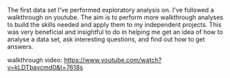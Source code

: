 The first data set I've performed exploratory analysis on. I've followed a walkthrough on youtube. The aim is to perform more walkthrough analyses to build the skills needed and apply them to my independent projects.
This was very beneficial and insightful to do in helping me get an idea of how to analyse a data set, ask interesting questions, and find out how to get answers.

walkthrough video:
https://www.youtube.com/watch?v=kLDTbavcmd0&t=7618s
